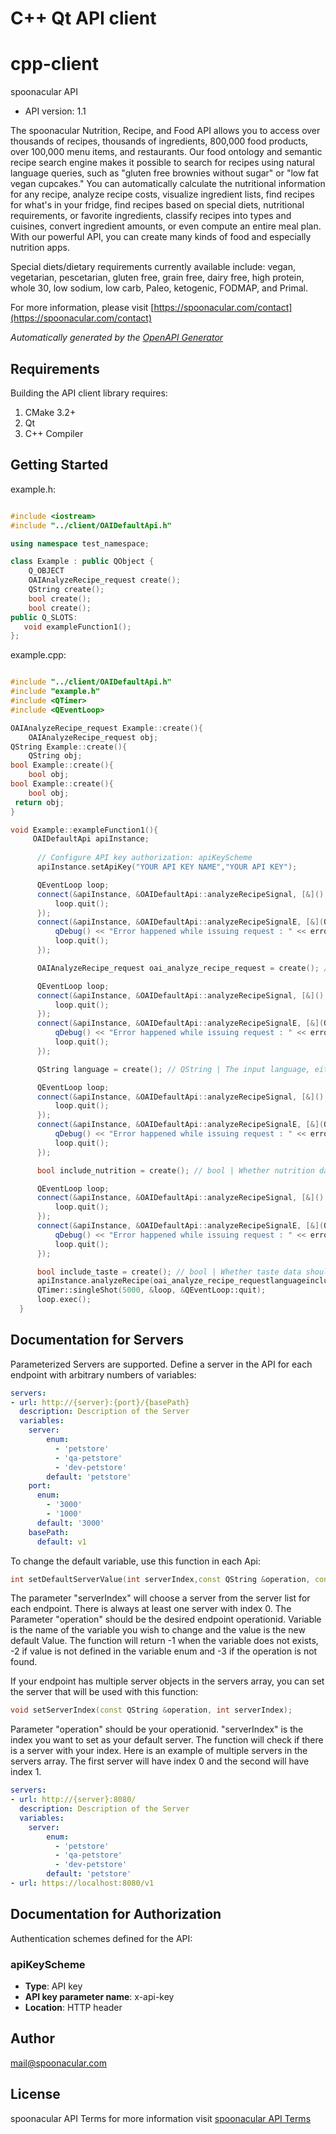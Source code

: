# C++ Qt API client

# cpp-client

spoonacular API

- API version: 1.1

The spoonacular Nutrition, Recipe, and Food API allows you to access over thousands of recipes, thousands of ingredients, 800,000 food products, over 100,000 menu items, and restaurants. Our food ontology and semantic recipe search engine makes it possible to search for recipes using natural language queries, such as \"gluten free brownies without sugar\" or \"low fat vegan cupcakes.\" You can automatically calculate the nutritional information for any recipe, analyze recipe costs, visualize ingredient lists, find recipes for what's in your fridge, find recipes based on special diets, nutritional requirements, or favorite ingredients, classify recipes into types and cuisines, convert ingredient amounts, or even compute an entire meal plan. With our powerful API, you can create many kinds of food and especially nutrition apps.

Special diets/dietary requirements currently available include: vegan, vegetarian, pescetarian, gluten free, grain free, dairy free, high protein, whole 30, low sodium, low carb, Paleo, ketogenic, FODMAP, and Primal.

  For more information, please visit [https://spoonacular.com/contact](https://spoonacular.com/contact)

*Automatically generated by the [OpenAPI Generator](https://openapi-generator.tech)*


## Requirements

Building the API client library requires:

1. CMake 3.2+
2. Qt
3. C++ Compiler

## Getting Started

example.h:
```c++

#include <iostream>
#include "../client/OAIDefaultApi.h"

using namespace test_namespace;

class Example : public QObject {
    Q_OBJECT
    OAIAnalyzeRecipe_request create();
    QString create();
    bool create();
    bool create();
public Q_SLOTS:
   void exampleFunction1();
};

```

example.cpp:
```c++

#include "../client/OAIDefaultApi.h"
#include "example.h"
#include <QTimer>
#include <QEventLoop>

OAIAnalyzeRecipe_request Example::create(){
    OAIAnalyzeRecipe_request obj;
QString Example::create(){
    QString obj;
bool Example::create(){
    bool obj;
bool Example::create(){
    bool obj;
 return obj;
}

void Example::exampleFunction1(){
     OAIDefaultApi apiInstance;
     
      // Configure API key authorization: apiKeyScheme
      apiInstance.setApiKey("YOUR API KEY NAME","YOUR API KEY");

      QEventLoop loop;
      connect(&apiInstance, &OAIDefaultApi::analyzeRecipeSignal, [&]() {
          loop.quit();
      });
      connect(&apiInstance, &OAIDefaultApi::analyzeRecipeSignalE, [&](QNetworkReply::NetworkError, QString error_str) {
          qDebug() << "Error happened while issuing request : " << error_str;
          loop.quit();
      });

      OAIAnalyzeRecipe_request oai_analyze_recipe_request = create(); // OAIAnalyzeRecipe_request | Example request body.

      QEventLoop loop;
      connect(&apiInstance, &OAIDefaultApi::analyzeRecipeSignal, [&]() {
          loop.quit();
      });
      connect(&apiInstance, &OAIDefaultApi::analyzeRecipeSignalE, [&](QNetworkReply::NetworkError, QString error_str) {
          qDebug() << "Error happened while issuing request : " << error_str;
          loop.quit();
      });

      QString language = create(); // QString | The input language, either \"en\" or \"de\".

      QEventLoop loop;
      connect(&apiInstance, &OAIDefaultApi::analyzeRecipeSignal, [&]() {
          loop.quit();
      });
      connect(&apiInstance, &OAIDefaultApi::analyzeRecipeSignalE, [&](QNetworkReply::NetworkError, QString error_str) {
          qDebug() << "Error happened while issuing request : " << error_str;
          loop.quit();
      });

      bool include_nutrition = create(); // bool | Whether nutrition data should be added to correctly parsed ingredients.

      QEventLoop loop;
      connect(&apiInstance, &OAIDefaultApi::analyzeRecipeSignal, [&]() {
          loop.quit();
      });
      connect(&apiInstance, &OAIDefaultApi::analyzeRecipeSignalE, [&](QNetworkReply::NetworkError, QString error_str) {
          qDebug() << "Error happened while issuing request : " << error_str;
          loop.quit();
      });

      bool include_taste = create(); // bool | Whether taste data should be added to correctly parsed ingredients.
      apiInstance.analyzeRecipe(oai_analyze_recipe_requestlanguageinclude_nutritioninclude_taste);
      QTimer::singleShot(5000, &loop, &QEventLoop::quit);
      loop.exec();
  }

```

## Documentation for Servers

Parameterized Servers are supported. Define a server in the API for each endpoint with arbitrary numbers of variables:

```yaml
servers:
- url: http://{server}:{port}/{basePath}
  description: Description of the Server
  variables:
    server:
        enum:
          - 'petstore'
          - 'qa-petstore'
          - 'dev-petstore'
        default: 'petstore'
    port:
      enum:
        - '3000'
        - '1000'
      default: '3000'
    basePath:
      default: v1
```
To change the default variable, use this function in each Api:
```c++
int setDefaultServerValue(int serverIndex,const QString &operation, const QString &variable,const QString &val);
```
The parameter "serverIndex" will choose a server from the server list for each endpoint. There is always at least one server with index 0. The Parameter "operation" should be the desired endpoint operationid.
Variable is the name of the variable you wish to change and the value is the new default Value.
The function will return -1 when the variable does not exists, -2 if value is not defined in the variable enum and -3 if the operation is not found.

If your endpoint has multiple server objects in the servers array, you can set the server that will be used with this function:
```c++
void setServerIndex(const QString &operation, int serverIndex);
```
Parameter "operation" should be your operationid. "serverIndex" is the index you want to set as your default server. The function will check if there is a server with your index.
Here is an example of multiple servers in the servers array. The first server will have index 0 and the second will have index 1.
```yaml
servers:
- url: http://{server}:8080/
  description: Description of the Server
  variables:
    server:
        enum:
          - 'petstore'
          - 'qa-petstore'
          - 'dev-petstore'
        default: 'petstore'
- url: https://localhost:8080/v1
```

## Documentation for Authorization

Authentication schemes defined for the API:
### apiKeyScheme


- **Type**: API key
- **API key parameter name**: x-api-key
- **Location**: HTTP header


## Author

mail@spoonacular.com


## License

spoonacular API Terms for more information visit [spoonacular API Terms](https://spoonacular.com/food-api/terms)